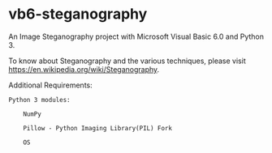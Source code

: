 # vb6-steganography

An Image Steganography project with Microsoft Visual Basic 6.0 and Python 3.

To know about Steganography and the various techniques, please visit https://en.wikipedia.org/wiki/Steganography.

Additional Requirements:
  
    Python 3 modules:
  
        NumPy
      
        Pillow - Python Imaging Library(PIL) Fork
      
        OS
